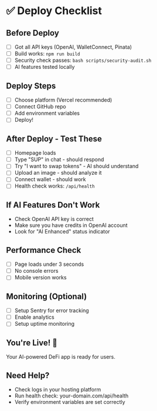 # ✅ Deploy Checklist

## Before Deploy
- [ ] Got all API keys (OpenAI, WalletConnect, Pinata)
- [ ] Build works: `npm run build`  
- [ ] Security check passes: `bash scripts/security-audit.sh`
- [ ] AI features tested locally

## Deploy Steps
- [ ] Choose platform (Vercel recommended)
- [ ] Connect GitHub repo
- [ ] Add environment variables
- [ ] Deploy!

## After Deploy - Test These
- [ ] Homepage loads
- [ ] Type "SUP" in chat - should respond
- [ ] Try "I want to swap tokens" - AI should understand
- [ ] Upload an image - should analyze it
- [ ] Connect wallet - should work
- [ ] Health check works: `/api/health`

## If AI Features Don't Work
- Check OpenAI API key is correct
- Make sure you have credits in OpenAI account
- Look for "AI Enhanced" status indicator

## Performance Check
- [ ] Page loads under 3 seconds
- [ ] No console errors
- [ ] Mobile version works

## Monitoring (Optional)
- [ ] Setup Sentry for error tracking
- [ ] Enable analytics
- [ ] Setup uptime monitoring

## You're Live! 🎉
Your AI-powered DeFi app is ready for users.

## Need Help?
- Check logs in your hosting platform
- Run health check: your-domain.com/api/health
- Verify environment variables are set correctly
